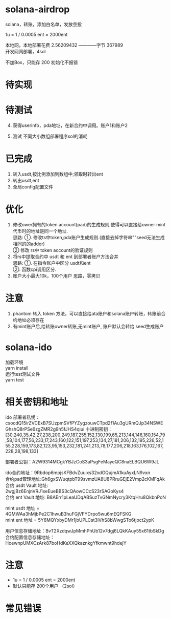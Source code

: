 # solana-airdrop
solana，转账，添加白名单，发放空投  

1u = 1 / 0.0005 ent = 2000ent  

本地网，本地部署花费 2.56209432 ————字节 367989   
开发网网部署，4sol

不加Box，只能存 200 初始化不报错

# 待实现


# 待测试

4. 获得userinfo，pda地址，在新合约中调用。账户1和账户2 


5. 测试 不同大小数组部署程序sol的消耗

# 已完成
1. 转入usdt,按比例添加到数组中;领取时转出ent  
2. 转出usdt,ent
3. 全局config配置文件  


# 优化
1. 修改ower拥有的token account(pad)的生成规则,使得可以直接给owner mint代币时的地址是同一个地址.  
    思路: ①. 修改ts中token,pda账户生成规则.(直接去掉字符串""seed无法生成相同的的adder)  
         ②  修改 rs中 token account的验证规则  
2. 将rs中提取合约中 usdt 和 ent 到部署者账户方法合并  
    思路: ①. 在指令账户中区分 usdt和ent  
          ②. 函数cpi调用区分.  
3. 账户大小最大10k，100个用户
     思路，零拷贝


# 注意
1. phantom 转入 token 方法，可以直接给ata账户和solana账户转账，转账前合约地址必须存在  
2. 有mint账户后,给转账owner转账,无mint账户, 账户默认会转给 seed生成账户  





# solana-ido

加载环境  
yarn install  
运行test测试文件  
yarn test  


# 相关密钥和地址

ido 部署者私钥：csocdQ15irZVCExB7SUzpmSVfPYZygzouwCTpd2f1Au3gURmQJp34NSWEGhshQ8rPSe6zgZMR2g9h5fJHS4qiui
十进制密钥：
[30,240,35,42,27,238,200,249,187,255,152,130,199,65,213,144,146,160,154,79,58,104,177,56,233,17,243,160,122,151,197,253,134,27,181,206,132,195,226,52,155,228,159,173,82,123,95,153,232,181,241,213,78,177,206,218,163,176,102,167,228,28,198,133]

部署者公钥：A2W9314MCgkYBJzCoS3aPsgFeMayeQC8naELBQU6W9JL  

ido合约地址：9Rbdop6mpjsKFBdvZuuixs32xdGQujmA1kuAyxLN9vxn  
合约pad管理地址:Gh6gxSWuqtpbT99svmzUA8U8PRruGEjE2Vmp2cKMFqAk  
合约 usdt Vault 地址: 2wgjBz6EnjnVRJ1xeEueBBS3cQAowCCcS23rSAGoKys4  
合约 ent Vault 地址: B8AErr1pLeaUDqABSuzTvGNmNycry3KtqHru8QkbnPoN  

mint usdt 地址 = 4GMWAa3hMjbPe2C1hwuB3huFGjVFYDrpo5wu6mEQFSKG  
mint ent 地址 = 5Y6MQYxbyDMr1jbUPLCst3iVhS8bWwgSTo6tjoct2ypK

用户信息存储地址：BvT2XzdqwJpMmhPhUb12v7dgj6LQkKAuy55x61tbSkDg  
合约配置信息存储地址：HoewnpUMXCzArk87boHdKeXXQkaznkgYfkmwnt9hdejY  


# 注意
- 1u = 1 / 0.0005 ent = 2000ent  
- 默认只能存 200个用户 （2sol）

# 常见错误


